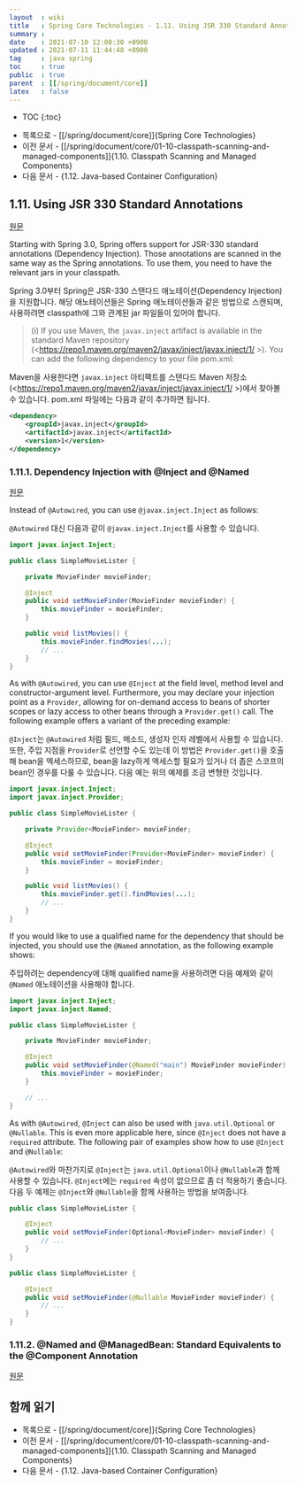 ```yaml
---
layout  : wiki
title   : Spring Core Technologies - 1.11. Using JSR 330 Standard Annotations
summary : 
date    : 2021-07-10 12:00:30 +0900
updated : 2021-07-11 11:44:48 +0900
tag     : java spring
toc     : true
public  : true
parent  : [[/spring/document/core]]
latex   : false
---
```

* TOC
{:toc}

- 목록으로 - [[/spring/document/core]]{Spring Core Technologies}
- 이전 문서 - [[/spring/document/core/01-10-classpath-scanning-and-managed-components]]{1.10. Classpath Scanning and Managed Components}
- 다음 문서 - {1.12. Java-based Container Configuration}

## 1.11. Using JSR 330 Standard Annotations

[원문]( https://docs.spring.io/spring-framework/docs/5.3.7/reference/html/core.html#beans-standard-annotations )

Starting with Spring 3.0, Spring offers support for JSR-330 standard annotations (Dependency Injection). Those annotations are scanned in the same way as the Spring annotations. To use them, you need to have the relevant jars in your classpath.

Spring 3.0부터 Spring은 JSR-330 스탠다드 애노테이션(Dependency Injection)을 지원합니다.
해당 애노테이션들은 Spring 애노테이션들과 같은 방법으로 스캔되며, 사용하려면 classpath에 그와 관계된 jar 파일들이 있어야 합니다.

> (i)
If you use Maven, the `javax.inject` artifact is available in the standard Maven repository (<https://repo1.maven.org/maven2/javax/inject/javax.inject/1/ >). You can add the following dependency to your file pom.xml:

Maven을 사용한다면 `javax.inject` 아티팩트를 스탠다드 Maven 저장소(<https://repo1.maven.org/maven2/javax/inject/javax.inject/1/ >)에서 찾아볼 수 있습니다.
pom.xml 파일에는 다음과 같이 추가하면 됩니다.

```xml
<dependency>
    <groupId>javax.inject</groupId>
    <artifactId>javax.inject</artifactId>
    <version>1</version>
</dependency>
```

### 1.11.1. Dependency Injection with @Inject and @Named

[원문]( https://docs.spring.io/spring-framework/docs/5.3.7/reference/html/core.html#beans-inject-named )

>
Instead of `@Autowired`, you can use `@javax.inject.Inject` as follows:

`@Autowired` 대신 다음과 같이 `@javax.inject.Inject`를 사용할 수 있습니다.

```java
import javax.inject.Inject;

public class SimpleMovieLister {

    private MovieFinder movieFinder;

    @Inject
    public void setMovieFinder(MovieFinder movieFinder) {
        this.movieFinder = movieFinder;
    }

    public void listMovies() {
        this.movieFinder.findMovies(...);
        // ...
    }
}
```

>
As with `@Autowired`, you can use `@Inject` at the field level, method level and constructor-argument level. Furthermore, you may declare your injection point as a `Provider`, allowing for on-demand access to beans of shorter scopes or lazy access to other beans through a `Provider.get()` call. The following example offers a variant of the preceding example:

`@Inject`는 `@Autowired` 처럼 필드, 메소드, 생성자 인자 레벨에서 사용할 수 있습니다.
또한, 주입 지점을 `Provider`로 선언할 수도 있는데 이 방법은 `Provider.get()`을 호출해 bean을 엑세스하므로, bean을 lazy하게 엑세스할 필요가 있거나 더 좁은 스코프의 bean인 경우를 다룰 수 있습니다.
다음 예는 위의 예제를 조금 변형한 것입니다.

```java
import javax.inject.Inject;
import javax.inject.Provider;

public class SimpleMovieLister {

    private Provider<MovieFinder> movieFinder;

    @Inject
    public void setMovieFinder(Provider<MovieFinder> movieFinder) {
        this.movieFinder = movieFinder;
    }

    public void listMovies() {
        this.movieFinder.get().findMovies(...);
        // ...
    }
}
```

>
If you would like to use a qualified name for the dependency that should be injected, you should use the `@Named` annotation, as the following example shows:

주입하려는 dependency에 대해 qualified name을 사용하려면 다음 예제와 같이 `@Named` 애노테이션을 사용해야 합니다.

```java
import javax.inject.Inject;
import javax.inject.Named;

public class SimpleMovieLister {

    private MovieFinder movieFinder;

    @Inject
    public void setMovieFinder(@Named("main") MovieFinder movieFinder) {
        this.movieFinder = movieFinder;
    }

    // ...
}
```

>
As with `@Autowired`, `@Inject` can also be used with `java.util.Optional` or `@Nullable`. This is even more applicable here, since `@Inject` does not have a `required` attribute. The following pair of examples show how to use `@Inject` and `@Nullable`:

`@Autowired`와 마찬가지로 `@Inject`는 `java.util.Optional`이나 `@Nullable`과 함께 사용할 수 있습니다.
`@Inject`에는 `required` 속성이 없으므로 좀 더 적용하기 좋습니다.
다음 두 예제는 `@Inject`와 `@Nullable`을 함께 사용하는 방법을 보여줍니다.

```java
public class SimpleMovieLister {

    @Inject
    public void setMovieFinder(Optional<MovieFinder> movieFinder) {
        // ...
    }
}
```

```java
public class SimpleMovieLister {

    @Inject
    public void setMovieFinder(@Nullable MovieFinder movieFinder) {
        // ...
    }
}
```

### 1.11.2. @Named and @ManagedBean: Standard Equivalents to the @Component Annotation

[원문]( https://docs.spring.io/spring-framework/docs/5.3.7/reference/html/core.html#beans-named )

## 함께 읽기

- 목록으로 - [[/spring/document/core]]{Spring Core Technologies}
- 이전 문서 - [[/spring/document/core/01-10-classpath-scanning-and-managed-components]]{1.10. Classpath Scanning and Managed Components}
- 다음 문서 - {1.12. Java-based Container Configuration}

